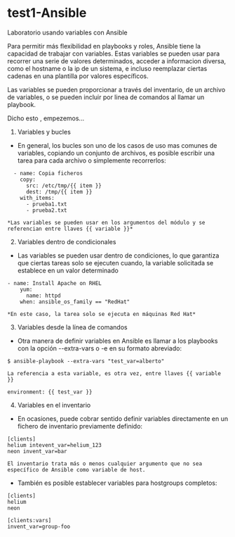 # test1-Ansible
Laboratorio usando variables con Ansible

Para permitir más flexibilidad en playbooks y roles, Ansible tiene la capacidad de trabajar con variables. Estas variables se pueden usar para recorrer una serie de valores determinados, acceder a informacion diversa, como el hostname o la ip de un sistema, e incluso reemplazar ciertas cadenas en una plantilla por valores específicos.

Las variables se pueden proporcionar a través del inventario, de un archivo de variables, o se pueden incluir por linea de comandos al llamar un playbook.

Dicho esto , empezemos...

1. Variables y bucles

- En general, los bucles son uno de los casos de uso mas comunes de variables, copiando un conjunto de archivos, es posible escribir una tarea para cada archivo o simplemente recorrerlos:
```
  - name: Copia ficheros
    copy: 
      src: /etc/tmp/{{ item }}
      dest: /tmp/{{ item }}
    with_items:
      - prueba1.txt
      - prueba2.txt

*Las variables se pueden usar en los argumentos del módulo y se referencian entre llaves {{ variable }}*
```
2. Variables dentro de condicionales

- Las variables se pueden usar dentro de condiciones, lo que garantiza que ciertas tareas solo se ejecuten cuando, la variable solicitada se establece en un valor determinado
```
- name: Install Apache on RHEL
    yum:  
      name: httpd
    when: ansible_os_family == "RedHat"

*En este caso, la tarea solo se ejecuta en máquinas Red Hat*
```

3. Variables desde la línea de comandos

- Otra manera de definir variables en Ansible es llamar a los playbooks con la opción --extra-vars o -e en su formato abreviado:
```
$ ansible-playbook --extra-vars "test_var=alberto"

La referencia a esta variable, es otra vez, entre llaves {{ variable }} 

environment: {{ test_var }}
```

4. Variables en el inventario

- En ocasiones, puede cobrar sentido definir variables directamente en un fichero de inventario previamente definido:
```
[clients]
helium intevent_var=helium_123
neon invent_var=bar

El inventario trata más o menos cualquier argumento que no sea específico de Ansible como variable de host.
```
- También es posible establecer variables para hostgroups completos:
```
[clients]
helium
neon
 
[clients:vars]
invent_var=group-foo
```